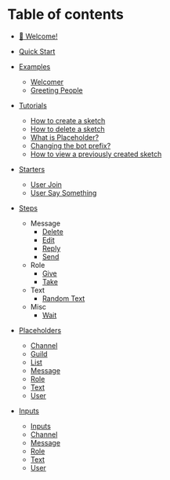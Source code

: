 # Table of contents

* [👋 Welcome!](README.md)
* [Quick Start](quick-start.md)

* [Examples](examples/README.md)
  * [Welcomer](examples/memberJoin.md)
  * [Greeting People](examples/userText.md)
* [Tutorials](tutorials/README.md)
  * [How to create a sketch](tutorials/create.md)
  * [How to delete a sketch](tutorials/delete.md)
  * [What is Placeholder?](tutorials/placeholder.md)
  * [Changing the bot prefix?](tutorials/prefix.md)
  * [How to view a previously created sketch](tutorials/view.md)
* [Starters](starters/README.md)
  * [User Join](starters/memberJoin.md)
  * [User Say Something](starters/userText.md)
* [Steps](steps/README.md)
  * Message
      * [Delete](steps/deletemessage.md)
      * [Edit](steps/editmessage.md)
      * [Reply](steps/replymessage.md)
      * [Send](steps/sendmessage.md)
  * Role
      * [Give](steps/giverole.md)
      * [Take](steps/takerole.md)
  * Text
      * [Random Text](steps/randomtext.md)
  * Misc
      * [Wait](steps/wait.md)
* [Placeholders](placeholders/README.md)
  * [Channel](placeholders/channel.md)
  * [Guild](placeholders/guild.md)
  * [List](placeholders/list.md)
  * [Message](placeholders/message.md)
  * [Role](placeholders/role.md)
  * [Text](placeholders/text.md)
  * [User](placeholders/user.md)
* [Inputs](inputs/README.md)
  * [Inputs](inputs/README.md)
  * [Channel](inputs/channel.md)
  * [Message](inputs/message.md)
  * [Role](inputs/role.md)
  * [Text](inputs/text.md)
  * [User](inputs/user.md)
